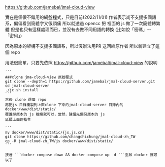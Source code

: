 https://github.com/jamebal/jmal-cloud-view

實在是個很不錯用的網盤程式，只是目前(2022/11/01) 作者表示尚不支援多國語系，偏偏看到簡體字又很頭痛
所以就透過 opencc 把 裡面的 js 做了一次簡體轉繁體
但是也只有這樣處理而已，並沒有去做不同用語的轉換 (比如說「密碼」-- 「密码」)

因為原本的架構不支援多國語系，所以沒辦法用PR 送回給原作者
所以新建立了這個 repo

用法很簡單，只要先依照 https://github.com/jamebal/jmal-cloud-view 的說明
```````
```
###clone jma-cloud-view 原始程式
git clone --depth=1 https://github.com/jamebal/jmal-cloud-server.git
cd jmal-cloud-server
./jc.sh install
```
然後 clone 這個 repo
再把js 目錄複製到上面clone 下來的jmal-cloud-server 目錄內的 docker/www/dist/static/
覆蓋掉原本的 js 檔案就可以，當然，建議先備份原本的 js
延續上面的指令

```
mv docker/www/dist/static/{js,js.cn}
git clone https://github.com/changchichung/jmal-cloud-zh_TW
cp -R jmal-cloud-zh_TW/js docker/www/dist/static/
```

接著 ```docker-compose down && docker-compose up -d ```重啟 docker 就可以了

